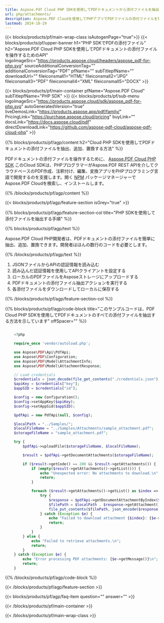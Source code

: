 ```yaml
---
title: Aspose.Pdf Cloud PHP SDKを使用してPDFドキュメントから添付ファイルを抽出または追加
url: php/attachments/
description: Aspose.PDF Cloudを使用してPHPアプリでPDFファイルの添付ファイルを管理します。埋め込みファイルを追加、抽出、または削除するには、REST APIを利用します。
lastmod: 2024-10-29
---
```


{{< blocks/products/pf/main-wrap-class isAutogenPage="true">}}
{{< blocks/products/pf/upper-banner h1="PHP SDKでPDFの添付ファイル" h2="Aspose.PDF Cloud PHP SDKを使用してPDFドキュメントの添付ファイルを操作するためのAPI" logoImageSrc="https://products.aspose.cloud/headers/aspose_pdf-for-php.svg" sourceAdditionalConversionTag="" additionalConversionTag="PDF" pfName="" subTitlepfName="" downloadUrl="" fileiconsmall1="HTML" fileiconsmall2="JPG" fileiconsmall3="PDF" fileiconsmall4="XML" fileiconsmall5="DOCX" >}}

{{< blocks/products/pf/main-container pfName="Aspose.PDF Cloud" subTitlepfName="PHP SDK" >}}
{{< blocks/products/pf/sub-menu logoImageSrc="https://products.aspose.cloud/sdk/aspose_pdf-for-php.svg"
autoGeneratedVersion="true"
liveDemosLink="https://products.aspose.app/pdf/family/" PricingLink="https://purchase.aspose.cloud/pricing" buyLink="" docsLink="https://docs.aspose.cloud/pdf"  directDownloadLink="https://github.com/aspose-pdf-cloud/aspose-pdf-cloud-php" >}}

{{% blocks/products/pf/agp/content h2="Cloud PHP SDKを使用してPDFドキュメントの添付ファイルを抽出、追加、置換する方法" %}}

PDFドキュメントの添付ファイルを操作するために、
[Aspose.PDF Cloud PHP SDK](https://products.aspose.cloud/pdf/php/)
このCloud SDKは、PHPプログラマーがAspose.PDF REST APIを介してクラウドベースのPDF作成、注釈付け、編集、変換アプリをPHPプログラミング言語で開発するのを支援します。開く
[NPM](https://www.npmjs.com/package/asposepdfcloud)
パッケージマネージャーでAspose.PDF Cloudを検索し、インストールします。

{{% /blocks/products/pf/agp/content %}}

{{< blocks/products/pf/agp/feature-section isGrey="true" >}}

{{% blocks/products/pf/agp/feature-section-col title="PHP SDKを使用して添付ファイルを抽出する手順" %}}

{{% blocks/products/pf/agp/text %}}

Aspose.PDF Cloud PHP開発者は、PDFドキュメントの添付ファイルを簡単に抽出、追加、置換できます。開発者はほんの数行のコードを必要とします。

{{% /blocks/products/pf/agp/text %}}

1. JSONファイルからAPIの認証情報を読み込む
2. 読み込んだ認証情報を使用してAPIクライアントを設定する
3. ローカルのPDFファイルをAsposeストレージにアップロードする
4. PDFドキュメントの添付ファイル抽出アクションを実行する
5. 各添付ファイルをダウンロードしてローカルに保存する

{{% /blocks/products/pf/agp/feature-section-col %}}


{{% blocks/products/pf/agp/code-block title="このサンプルコードは、PDF Cloud PHP SDKを使用してPDFドキュメントのすべての添付ファイルを抽出する方法を示しています" offSpacer="" %}}

```php

    <?php

    require_once 'vendor/autoload.php';

    use Aspose\PDF\Api\PdfApi;
    use Aspose\PDF\Configuration;
    use Aspose\PDF\Model\AttachmentInfo;
    use Aspose\PDF\Model\AttachmentResponse;

    // Load credentials
    $credentials = json_decode(file_get_contents("./credentials.json"), true);
    $apiKey = $credentials["key"];
    $appSID = $credentials["id"];

    $config = new Configuration();
    $config->setAppKey($apiKey);
    $config->setAppSid($appSID);

    $pdfApi = new PdfApi(null, $config);

    $localPath = "../Samples/";
    $localFileName = "../Samples/Attachments/sample_attachment.pdf";
    $storageFileName = "sample_attachment.pdf";

    try {
        $pdfApi->uploadFile($storageFileName, $localFileName);

        $result = $pdfApi->getDocumentAttachments($storageFileName);

        if ($result->getCode() == 200 && $result->getAttachments()) {
            if (empty($result->getAttachments()->getList())) {
                echo "Unexpected error: No attachments to download.\n";
                return;
            }

            foreach ($result->getAttachments()->getList() as $index => $attachment) {
                try {
                    $response = $pdfApi->getDocumentAttachmentByIndex($storageFileName, $index);
                    $filePath = $localPath . $response->getAttachment()->getName();
                    file_put_contents($filePath, json_encode($response));
                } catch (Exception $e) {
                    echo "Failed to download attachment {$index}: {$e->getMessage()}\n";
                    return;
                }
            }
        } else {
            echo "Failed to retrieve attachments.\n";
            return;
        }
    } catch (Exception $e) {
        echo "Error processing PDF attachments: {$e->getMessage()}\n";
        return;
    }
```

{{% /blocks/products/pf/agp/code-block %}}

{{< /blocks/products/pf/agp/feature-section >}}

{{< blocks/products/pf/agp/faq-item question="" answer="" >}}

{{< /blocks/products/pf/main-container >}}

{{< /blocks/products/pf/main-wrap-class >}}
